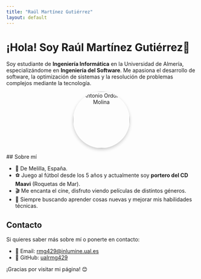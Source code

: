 ```yaml
---
title: "Raúl Martínez Gutiérrez"
layout: default
---
```


# ¡Hola! Soy Raúl Martínez Gutiérrez👋

Soy estudiante de **Ingeniería Informática** en la Universidad de Almería, especializándome en **Ingeniería del Software**. Me apasiona el desarrollo de software, la optimización de sistemas y la resolución de problemas complejos mediante la tecnología.

<p align="center">
  <img src="{{ site.baseurl }}/assets/images/raul2.jpg" alt="Antonio Ordóñez Molina" width="150" style="border-radius: 50%; box-shadow: 0 4px 8px rgba(0, 0, 0, 0.2);">
</p>
## Sobre mí

- 📍 De Melilla, España.
- ⚽ Juego al fútbol desde los 5 años y actualmente soy **portero del CD Maavi** (Roquetas de Mar).
- 🎬 Me encanta el cine, disfruto viendo películas de distintos géneros.
- 🚀 Siempre buscando aprender cosas nuevas y mejorar mis habilidades técnicas.

## Contacto

Si quieres saber más sobre mí o ponerte en contacto:

- 📧 Email: [rmg429@inlumine.ual.es](mailto:rmg429@inlumine.ual.es)
- 🔗 GitHub: [ualrmg429](https://github.com/ualrmg429)

¡Gracias por visitar mi página! 😊
